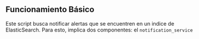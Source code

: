 ## Funcionamiento Básico

Este script busca notificar alertas que se encuentren en un indice de ElasticSearch. Para esto, implica dos componentes: el `notification_service`